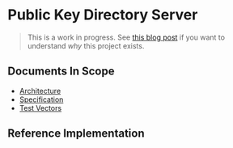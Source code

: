 # Public Key Directory Server

> This is a work in progress. See [this blog post](https://soatok.blog/2024/06/06/towards-federated-key-transparency)
> if you want to understand *why* this project exists.

## Documents In Scope

* [Architecture](Architecture.md)
* [Specification](Specification.md)
* [Test Vectors](Test-Vectors.md)

## Reference Implementation

